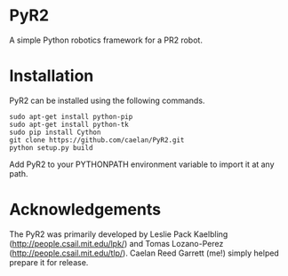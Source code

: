 # PyR2

A simple Python robotics framework for a PR2 robot.

# Installation #

PyR2 can be installed using the following commands.

```
sudo apt-get install python-pip
sudo apt-get install python-tk
sudo pip install Cython
git clone https://github.com/caelan/PyR2.git
python setup.py build
```

Add PyR2 to your PYTHONPATH environment variable to import it at any path.

# Acknowledgements #

The PyR2 was primarily developed by Leslie Pack Kaelbling (http://people.csail.mit.edu/lpk/) and Tomas Lozano-Perez (http://people.csail.mit.edu/tlp/). Caelan Reed Garrett (me!) simply helped prepare it for release.
